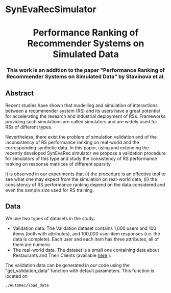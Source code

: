 # SynEvaRecSimulator

<h1 align="center"> Performance Ranking of Recommender Systems on Simulated Data
<h3 align="center">This work is an addition to the paper "Performance Ranking of Recommender Systems on Simulated Data" by Stavinova et al.</h3>

## Abstract
Recent studies have shown that modelling and simulation of interactions between a recommender system (RS) and its users have a great potential for accelerating the research and industrial deployment of RSs. Frameworks providing such simulations are called simulators and are widely used for RSs of different types. 
  
Nevertheless, there exist the problem of simulation validation and of the inconsistency of RS performance ranking on real-world and the corresponding synthetic data. 
In this paper, using and extending the recently developed SynEvaRec simulator we propose a validation procedure for simulators of this type and study the consistency of RS performance ranking on response matrices of different sparsity. 
  
It is observed in our experiments that (i) the procedure is an effective tool to see what one may expect from the simulation on real-world data, (ii) the consistency  of RS performance ranking depend on the data considered and even the sample size used for RS training.

## Data
We use two types of datasets in the study:
 - Validation data. The Validation dataset contains 1,000 users and 100 items (both with attributes), and 100,000 user-item responses (i.e. the data is complete). 
   Each user and each item has three attributes, all of them are numeric.
 - The real-world data. The dataset is a small one containing data about Restaurants and Their Clients (available <a href='https://www.kaggle.com/uciml/restaurant-data-with-consumer-ratings'>here</a> ).

The validation data can be generated in our code using the "get_validation_data" function with default parameters. This function is located on
  
```
./AutoRec/load_data
```

